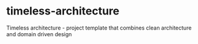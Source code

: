 # timeless-architecture
Timeless architecture - project template that combines clean architecture and domain driven design
